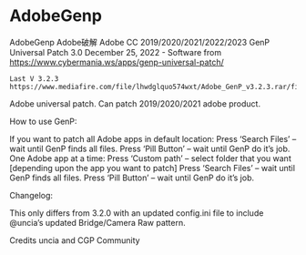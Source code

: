 # AdobeGenp
AdobeGenp Adobe破解 Adobe CC 2019/2020/2021/2022/2023 GenP Universal Patch 3.0 December 25, 2022 - Software  from https://www.cybermania.ws/apps/genp-universal-patch/



    Last V 3.2.3
    https://www.mediafire.com/file/lhwdglquo574wxt/Adobe_GenP_v3.2.3.rar/file



Adobe universal patch. Can patch 2019/2020/2021 adobe product.


How to use GenP:

If you want to patch all Adobe apps in default location:
Press ‘Search Files’ – wait until GenP finds all files.
Press ‘Pill Button’ – wait until GenP do it’s job.
One Adobe app at a time:
Press ‘Custom path’ – select folder that you want [depending upon the app you want to patch]
Press ‘Search Files’ – wait until GenP finds all files.
Press ‘Pill Button’ – wait until GenP do it’s job.

 

Changelog:

This only differs from 3.2.0 with an updated config.ini file to include @uncia’s updated Bridge/Camera Raw pattern.

 

Credits uncia and CGP Community
